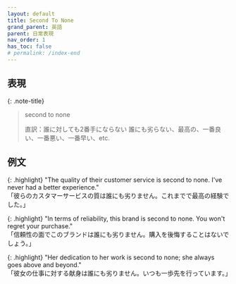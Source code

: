 ```yaml
---
layout: default
title: Second To None
grand_parent: 英語
parent: 日常表現
nav_order: 1
has_toc: false
# permalink: /index-end
---
```


## 表現

{: .note-title}
> second to none
>
> 直訳：誰に対しても2番手にならない
> 誰にも劣らない、最高の、一番良い、一番悪い、一番早い、etc.

## 例文

{: .highlight}
"The quality of their customer service is second to none. I've never had a better experience."<br>
「彼らのカスタマーサービスの質は誰にも劣りません。これまでで最高の経験でした。」

{: .highlight}
"In terms of reliability, this brand is second to none. You won't regret your purchase."<br>
「信頼性の面でこのブランドは誰にも劣りません。購入を後悔することはないでしょう。」

{: .highlight}
"Her dedication to her work is second to none; she always goes above and beyond."<br>
「彼女の仕事に対する献身は誰にも劣りません。いつも一歩先を行っています。」
